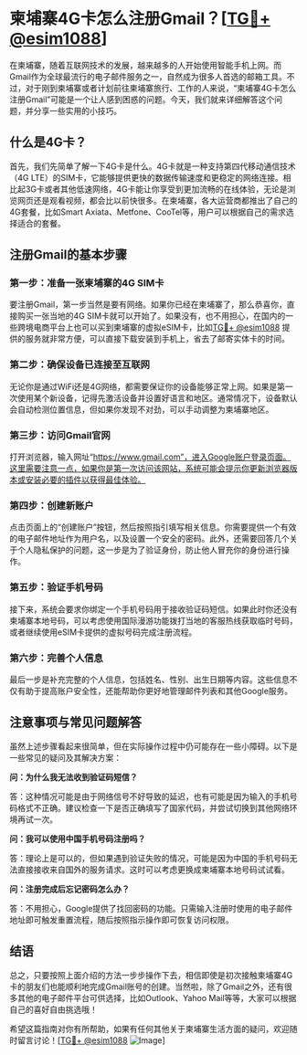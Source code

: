 # 柬埔寨4G卡怎么注册Gmail？[[TG💪+ @esim1088](https://t.me/s/esim1088)]

在柬埔寨，随着互联网技术的发展，越来越多的人开始使用智能手机上网。而Gmail作为全球最流行的电子邮件服务之一，自然成为很多人首选的邮箱工具。不过，对于刚到柬埔寨或者计划前往柬埔寨旅行、工作的人来说，“柬埔寨4G卡怎么注册Gmail”可能是一个让人感到困惑的问题。今天，我们就来详细解答这个问题，并分享一些实用的小技巧。

## 什么是4G卡？

首先，我们先简单了解一下4G卡是什么。4G卡就是一种支持第四代移动通信技术（4G LTE）的SIM卡，它能够提供更快的数据传输速度和更稳定的网络连接。相比起3G卡或者其他低速网络，4G卡能让你享受到更加流畅的在线体验，无论是浏览网页还是观看视频，都会比以前快很多。在柬埔寨，各大运营商都推出了自己的4G套餐，比如Smart Axiata、Metfone、CooTel等，用户可以根据自己的需求选择适合的套餐。

## 注册Gmail的基本步骤

### 第一步：准备一张柬埔寨的4G SIM卡

要注册Gmail，第一步当然是要有网络。如果你已经在柬埔寨了，那么恭喜你，直接购买一张当地的4G SIM卡就可以开始了。如果没有，也不用担心，在国内的一些跨境电商平台上也可以买到柬埔寨的虚拟eSIM卡，比如[TG💪+ @esim1088](https://t.me/s/esim1088) 提供的服务就非常方便，可以直接下载安装到手机上，省去了邮寄实体卡的时间。

### 第二步：确保设备已连接至互联网

无论你是通过WiFi还是4G网络，都需要保证你的设备能够正常上网。如果是第一次使用某个新设备，记得先激活设备并设置好语言和地区。通常情况下，设备默认会自动检测位置信息，但如果你发现不对劲，可以手动调整为柬埔寨地区。

### 第三步：访问Gmail官网

打开浏览器，输入网址“https://www.gmail.com”，进入Google账户登录页面。这里需要注意一点，如果你是第一次访问该网站，系统可能会提示你更新浏览器版本或安装必要的插件以获得最佳体验。

### 第四步：创建新账户

点击页面上的“创建账户”按钮，然后按照指引填写相关信息。你需要提供一个有效的电子邮件地址作为用户名，以及设置一个安全的密码。此外，还需要回答几个关于个人隐私保护的问题，这一步是为了验证身份，防止他人冒充你的身份进行操作。

### 第五步：验证手机号码

接下来，系统会要求你绑定一个手机号码用于接收验证码短信。如果此时你还没有柬埔寨本地号码，可以考虑使用国际漫游功能拨打当地的客服热线获取临时号码，或者继续使用eSIM卡提供的虚拟号码完成注册流程。

### 第六步：完善个人信息

最后一步是补充完整的个人信息，包括姓名、性别、出生日期等内容。这些信息不仅有助于提高账户安全性，还能帮助你更好地管理邮件列表和其他Google服务。

## 注意事项与常见问题解答

虽然上述步骤看起来很简单，但在实际操作过程中仍可能存在一些小障碍。以下是一些常见的疑问及其解决方案：

**问：为什么我无法收到验证码短信？**

答：这种情况可能是由于网络信号不好导致的延迟，也有可能是因为输入的手机号码格式不正确。建议检查一下是否正确填写了国家代码，并尝试切换到其他网络环境再试一次。

**问：我可以使用中国手机号码注册吗？**

答：理论上是可以的，但如果遇到验证失败的情况，可能是因为中国的手机号码无法直接接收来自国外的服务请求。这时可以考虑更换成柬埔寨本地号码试试看。

**问：注册完成后忘记密码怎么办？**

答：不用担心，Google提供了找回密码的功能。只需输入注册时使用的电子邮件地址即可触发重置流程，随后按照指示操作即可恢复访问权限。

## 结语

总之，只要按照上面介绍的方法一步步操作下去，相信即使是初次接触柬埔寨4G卡的朋友们也能顺利地完成Gmail账号的创建。当然啦，除了Gmail之外，还有很多其他的电子邮件平台可供选择，比如Outlook、Yahoo Mail等等，大家可以根据自己的喜好自由挑选哦！

希望这篇指南对你有所帮助，如果有任何其他关于柬埔寨生活方面的疑问，欢迎随时留言讨论！[[TG💪+ @esim1088](https://t.me/s/esim1088) ![Image](https://i.postimg.cc/4NQfJmqS/Snipaste-2025-05-13-00-14-12.png)]